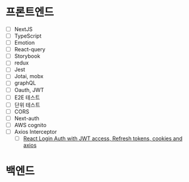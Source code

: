 # 프론트엔드
- [ ] NextJS
- [ ] TypeScript  
- [ ] Emotion
- [ ] React-query
- [ ] Storybook
- [ ] redux
- [ ] Jest
- [ ] Jotai, mobx
- [ ] graphQL
- [ ] Oauth, JWT
- [ ] E2E 테스트
- [ ] 단위 테스트
- [ ] CORS
- [ ] Next-auth
- [ ] AWS cognito
- [ ] Axios Interceptor
	- [ ] [React Login Auth with JWT access, Refresh tokens, cookies and axios](https://www.youtube.com/watch?v=nI8PYZNFtac)

# 백엔드
